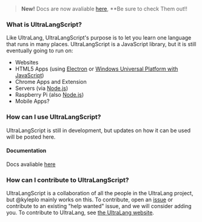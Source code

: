 > **New!** Docs are now avaliable [here](https://github.com/UltraLang/UltraLangScript/wiki), **Be sure to check Them out!!
### What is UltraLangScript?
Like UltraLang, UltraLangScript's purpose is to let you learn one language that runs in many places. UltraLangScript is a JavaScript library, but it is still eventually going to run on:
- Websites
- HTML5 Apps (using [Electron](https://electronjs.org) or [Windows Universal Platform with JavaScript](https://docs.microsoft.com/en-us/windows/uwp/get-started/create-a-hello-world-app-js-uwp))
- Chrome Apps and Extension
- Servers (via [Node.js](https://nodejs.org))
- Raspberry Pi (also [Node.js](https://nodejs.org))
- Mobile Apps?

### How can I use UltraLangScript?
UltraLangScript is still in development, but updates on how it can be used will be posted here.

#### Documentation
Docs avaliable [here](https://github.com/UltraLang/UltraLangScript/wiki)

### How can I contribute to UltraLangScript?
UltraLangScript is a collaboration of all the people in the UltraLang project, but @kyleplo mainly works on this. To contribute, open an [issue](https://github.com/UltraLang/UltraLangScript/issues) or contribute to an existing "help wanted" issue, and we will consider adding you. To contribute to UltraLang, see [the UltraLang website](https://ultralang.github.io/UltraLang/).
